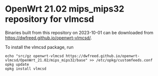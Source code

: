 OpenWrt 21.02 mips_mips32 repository for vlmcsd
========

Binaries built from this repository on 2023-10-01 can be downloaded from <https://dwfreed.github.io/openwrt-vlmcsd/>.

To install the vlmcsd package, run

```
echo "src/gz openwrt-vlmcsd https://dwfreed.github.io/openwrt-vlmcsd/OpenWrt_21.02/mips_mips32/base" >> /etc/opkg/customfeeds.conf
opkg update
opkg install vlmcsd
```

